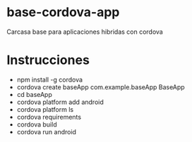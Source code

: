 # base-cordova-app
Carcasa base para aplicaciones hibridas con cordova

# Instrucciones
- npm install -g cordova
- cordova create baseApp com.example.baseApp BaseApp
- cd baseApp
- cordova platform add android
- cordova platform ls
- cordova requirements
- cordova build
- cordova run android


